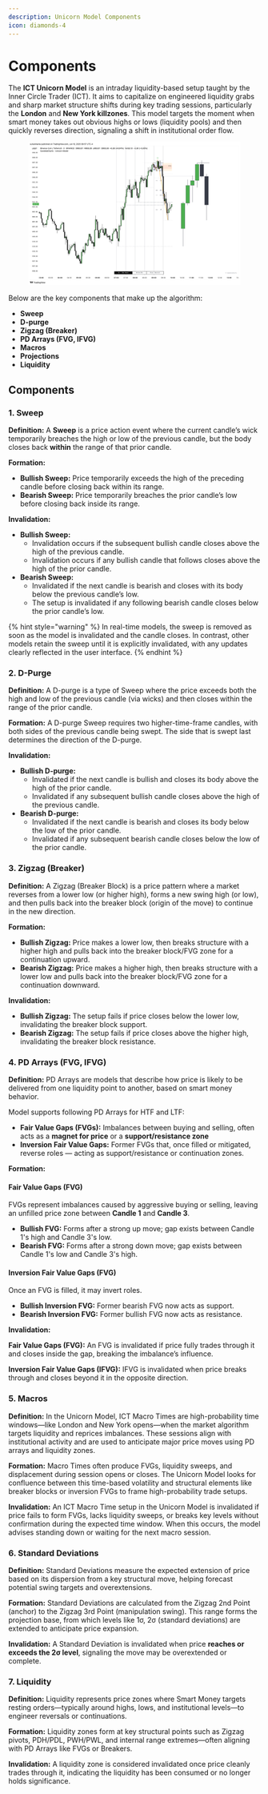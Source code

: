 ```yaml
---
description: Unicorn Model Components
icon: diamonds-4
---
```


# Components

The **ICT Unicorn Model** is an intraday liquidity-based setup taught by the Inner Circle Trader (ICT). It aims to capitalize on engineered liquidity grabs and sharp market structure shifts during key trading sessions, particularly the **London** and **New York killzones**. This model targets the moment when smart money takes out obvious highs or lows (liquidity pools) and then quickly reverses direction, signaling a shift in institutional order flow.

<figure><img src="../../.gitbook/assets/docs-unicorn-005.png" alt=""><figcaption></figcaption></figure>

Below are the key components that make up the algorithm:

* **Sweep**
* **D-purge**
* **Zigzag (Breaker)**
* **PD Arrays (FVG, IFVG)**
* **Macros**
* **Projections**
* **Liquidity**

## **Components**

### **1. Sweep**

**Definition:** A **Sweep** is a price action event where the current candle’s wick temporarily breaches the high or low of the previous candle, but the body closes back **within** the range of that prior candle.

**Formation:**

* **Bullish Sweep:** Price temporarily exceeds the high of the preceding candle before closing back within its range.
* **Bearish Sweep:** Price temporarily breaches the prior candle’s low before closing back inside its range.

**Invalidation:**

* **Bullish Sweep:**
  * Invalidation occurs if the subsequent bullish candle closes above the high of the previous candle.
  * Invalidation occurs if any bullish candle that follows closes above the high of the prior candle.
* **Bearish Sweep:**
  * Invalidated if the next candle is bearish and closes with its body below the previous candle’s low.
  * The setup is invalidated if any following bearish candle closes below the prior candle’s low.

{% hint style="warning" %}
In real-time models, the sweep is removed as soon as the model is invalidated and the candle closes. In contrast, other models retain the sweep until it is explicitly invalidated, with any updates clearly reflected in the user interface.
{% endhint %}

### **2. D-Purge**

**Definition:** A D-purge is a type of Sweep where the price exceeds both the high and low of the previous candle (via wicks) and then closes within the range of the prior candle.

**Formation:** A D-purge Sweep requires two higher-time-frame candles, with both sides of the previous candle being swept. The side that is swept last determines the direction of the D-purge.

**Invalidation:**

* **Bullish D-purge:**
  * Invalidated if the next candle is bullish and closes its body above the high of the prior candle.
  * Invalidated if any subsequent bullish candle closes above the high of the previous candle.
* **Bearish D-purge:**
  * Invalidated if the next candle is bearish and closes its body below the low of the prior candle.
  * Invalidated if any subsequent bearish candle closes below the low of the prior candle.

### **3. Zigzag (Breaker)**

**Definition:** A Zigzag (Breaker Block) is a price pattern where a market reverses from a lower low (or higher high), forms a new swing high (or low), and then pulls back into the breaker block (origin of the move) to continue in the new direction.

**Formation:**

* **Bullish Zigzag:** Price makes a lower low, then breaks structure with a higher high and pulls back into the breaker block/FVG zone for a continuation upward.
* **Bearish Zigzag:** Price makes a higher high, then breaks structure with a lower low and pulls back into the breaker block/FVG zone for a continuation downward.

**Invalidation:**

* **Bullish Zigzag:** The setup fails if price closes below the lower low, invalidating the breaker block support.
* **Bearish Zigzag:** The setup fails if price closes above the higher high, invalidating the breaker block resistance.

### **4. PD Arrays (FVG, IFVG)**

**Definition:** PD Arrays are models that describe how price is likely to be delivered from one liquidity point to another, based on smart money behavior.&#x20;

Model supports following PD Arrays for HTF and LTF:

* **Fair Value Gaps (FVGs):** Imbalances between buying and selling, often acts as a **magnet for price** or a **support/resistance zone**
* **Inversion Fair Value Gaps:** Former FVGs that, once filled or mitigated, reverse roles — acting as support/resistance or continuation zones.

**Formation:**&#x20;

#### Fair Value Gaps (FVG)

FVGs represent imbalances caused by aggressive buying or selling, leaving an unfilled price zone between **Candle 1** and **Candle 3**.

* **Bullish FVG:** Forms after a strong up move; gap exists between Candle 1's high and Candle 3's low.
* **Bearish FVG:** Forms after a strong down move; gap exists between Candle 1's low and Candle 3's high.

#### Inversion Fair Value Gaps (FVG)

Once an FVG is filled, it may invert roles.

* **Bullish Inversion FVG:** Former bearish FVG now acts as support.
* **Bearish Inversion FVG:** Former bullish FVG now acts as resistance.

**Invalidation:**

**Fair Value Gaps (FVG):** An FVG is invalidated if price fully trades through it and closes inside the gap, breaking the imbalance’s influence.

**Inversion Fair Value Gaps (IFVG):** IFVG is invalidated when price breaks through and closes beyond it in the opposite direction.

### **5. Macros**

**Definition:** In the Unicorn Model, ICT Macro Times are high-probability time windows—like London and New York opens—when the market algorithm targets liquidity and reprices imbalances. These sessions align with institutional activity and are used to anticipate major price moves using PD arrays and liquidity zones.

**Formation:** Macro Times often produce FVGs, liquidity sweeps, and displacement during session opens or closes. The Unicorn Model looks for confluence between this time-based volatility and structural elements like breaker blocks or inversion FVGs to frame high-probability trade setups.

**Invalidation:** An ICT Macro Time setup in the Unicorn Model is invalidated if price fails to form FVGs, lacks liquidity sweeps, or breaks key levels without confirmation during the expected time window. When this occurs, the model advises standing down or waiting for the next macro session.

### **6. Standard Deviations**

**Definition:** Standard Deviations measure the expected extension of price based on its dispersion from a key structural move, helping forecast potential swing targets and overextensions.

**Formation:** Standard Deviations are calculated from the Zigzag 2nd Point (anchor) to the Zigzag 3rd Point (manipulation swing). This range forms the projection base, from which levels like 1σ, 2σ (standard deviations) are extended to anticipate price expansion.

**Invalidation:** A Standard Deviation is invalidated when price **reaches or exceeds the 2σ level**, signaling the move may be overextended or complete.

### **7. Liquidity**

**Definition:** Liquidity represents price zones where Smart Money targets resting orders—typically around highs, lows, and institutional levels—to engineer reversals or continuations.

**Formation:** Liquidity zones form at key structural points such as Zigzag pivots, PDH/PDL, PWH/PWL, and internal range extremes—often aligning with PD Arrays like FVGs or Breakers.

**Invalidation:** A liquidity zone is considered invalidated once price cleanly trades through it, indicating the liquidity has been consumed or no longer holds significance.
